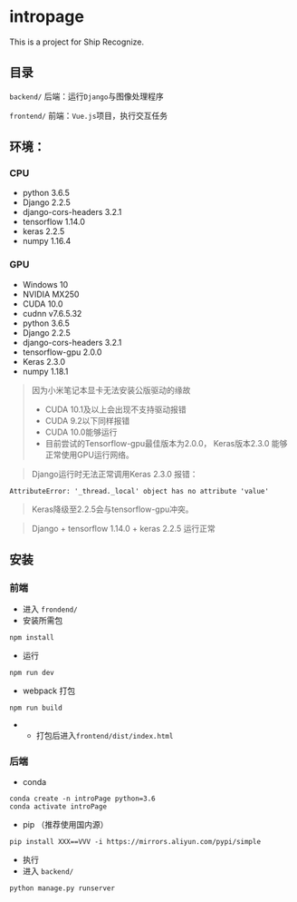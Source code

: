# intropage
This is a project for Ship Recognize.

## 目录
`backend/`  后端：运行`Django`与图像处理程序

`frontend/` 前端：`Vue.js`项目，执行交互任务

## 环境：
### CPU
 * python 3.6.5
 * Django 2.2.5
 * django-cors-headers 3.2.1
 * tensorflow 1.14.0
 * keras 2.2.5
 * numpy 1.16.4

### GPU
 * Windows 10
 * NVIDIA MX250
 * CUDA 10.0
 * cudnn v7.6.5.32
 * python 3.6.5
 * Django 2.2.5
 * django-cors-headers 3.2.1
 * tensorflow-gpu 2.0.0
 * Keras 2.3.0
 * numpy 1.18.1


> 因为小米笔记本显卡无法安装公版驱动的缘故 
> * CUDA 10.1及以上会出现不支持驱动报错
> * CUDA 9.2以下同样报错
> * CUDA 10.0能够运行
> * 目前尝试的Tensorflow-gpu最佳版本为2.0.0， Keras版本2.3.0
> 能够正常使用GPU运行网络。

> Django运行时无法正常调用Keras 2.3.0 报错：
```angular2
AttributeError: '_thread._local' object has no attribute 'value'
```
> Keras降级至2.2.5会与tensorflow-gpu冲突。
 
> Django + tensorflow 1.14.0 + keras 2.2.5 运行正常

## 安装
### 前端

 * 进入 `frondend/`
 * 安装所需包
```
npm install
```
 * 运行
```
npm run dev
```
 * webpack 打包
```
npm run build
```
 * * 打包后进入`frontend/dist/index.html`
 
 ### 后端
 
 * conda

```
conda create -n introPage python=3.6
conda activate introPage
```

 * pip （推荐使用国内源）
```
pip install XXX==VVV -i https://mirrors.aliyun.com/pypi/simple
```

 * 执行
 * 进入 `backend/`
```
python manage.py runserver
```
